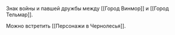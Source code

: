Знак войны и павшей дружбы между [[Город Винмор]] и [[Город Тельмар]].

Можно встретить [[Персонажи в Чернолесья]].